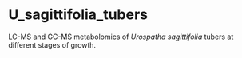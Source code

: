 # U_sagittifolia_tubers
LC-MS and GC-MS metabolomics of *Urospatha sagittifolia* tubers at different stages of growth.
